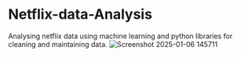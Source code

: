 # Netflix-data-Analysis
Analysing netflix data using machine learning and python libraries for cleaning and maintaining data.
![Screenshot 2025-01-06 145711](https://github.com/user-attachments/assets/df07eb48-1cce-423c-b03c-176b8fc65ae2)
